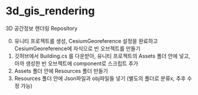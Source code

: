 # 3d_gis_rendering
3D 공간정보 렌더링 Repository

0. 유니티 프로젝트를 생성, CesiumGeoreference 설정을 완료하고 CesiumGeoreference에 자식으로 빈 오브젝트를 만들기
1. 깃허브에서 Building.cs 를 다운받아, 유니티 프로젝트의 Assets 폴더 안에 넣고, 아까 생성한 빈 오브젝트에
component로 스크립트 추가
2. Assets 폴더 안에 Resources 폴더 만들기
3. Resources 폴더 안에 Json파일과 obj파일들 넣기 (별도의 폴더로 분류x, 추후 수정 가능)
